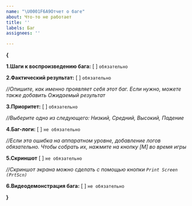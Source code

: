 ```yaml
---
name: "\U0001F6A9Отчет о баге"
about: Что-то не работает
title: ''
labels: Баг
assignees: ''

---
```


**{**

**1.Шаги к воспроизведению бага:** [ ]   `обязательно`

**2.Фактический результат:** [ ] `обязательно`

_//Опишите, как именно проявляет себя этот баг. Если нужно, можете также добавить Ожидаемый результат_

**3.Приоритет:** [ ]   `обязательно`

_//Выберите одно из следующего: Низкий, Средний, Высокий, Падение_

**4.Баг-логи:** [ ]   `не обязательно`

_//Если эта ошибка на аппаратном уровне, добавление логов обязательно. Чтобы собрать их, нажмите на кнопку [M] во время игры_

**5.Скриншот** [ ]   `не обязательно`

_//Скриншот экрана можно сделать с помощью кнопки `Print Screen (PrtScn)`_

**6.Видеодемонстрация бага:** [ ] `не обязательно`

**}**
